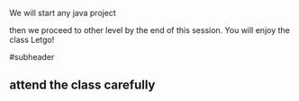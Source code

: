 We will start any java project 


then we proceed to other level by the end of this session.
You will enjoy the class
Letgo!


#subheader 

## attend the class carefully